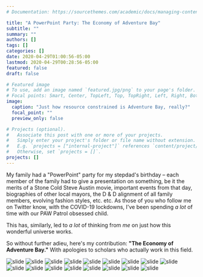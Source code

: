 ```yaml
---
# Documentation: https://sourcethemes.com/academic/docs/managing-content/

title: "A PowerPoint Party: The Economy of Adventure Bay"
subtitle: ""
summary: ""
authors: []
tags: []
categories: []
date: 2020-04-29T01:00:56-05:00
lastmod: 2020-04-29T00:28:56-05:00
featured: false
draft: false

# Featured image
# To use, add an image named `featured.jpg/png` to your page's folder.
# Focal points: Smart, Center, TopLeft, Top, TopRight, Left, Right, BottomLeft, Bottom, BottomRight.
image:
  caption: "Just how resource constrained is Adventure Bay, really?"
  focal_point: ""
  preview_only: false

# Projects (optional).
#   Associate this post with one or more of your projects.
#   Simply enter your project's folder or file name without extension.
#   E.g. `projects = ["internal-project"]` references `content/project/deep-learning/index.md`.
#   Otherwise, set `projects = []`.
projects: []
---
```


My family had a "PowerPoint" party for my stepdad's birthday – each member of the family had to give a presentation on something, be it the merits of a Stone Cold Steve Austin movie, important events from that day, biographies of other local mayors, the D & D alignment of all family members, evolving fashion styles, etc. etc. As those of you who follow me on Twitter know, with the COVID-19 lockdowns, I've been spending _a lot_ of time with our PAW Patrol obsessed child.

This has, similarly, led to _a lot_ of thinking from _me_ on just how this wonderful universe works.

So without further adieu, here's my contribution: **"The Economy of Adventure Bay."** With apologies to scholars who actually work in this field.

![slide](Slide1.png)
![slide](Slide2.png)
![slide](Slide3.png)
![slide](Slide4.png)
![slide](Slide5.png)
![slide](Slide6.png)
![slide](Slide7.png)
![slide](Slide8.png)
![slide](Slide9.png)
![slide](Slide10.png)
![slide](Slide11.png)
![slide](Slide12.png)
![slide](Slide13.png)
![slide](Slide14.png)
![slide](Slide15.png)
![slide](Slide16.png)
![slide](Slide17.png)
